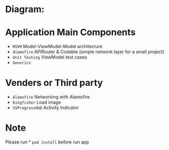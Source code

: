 
# Diagram:

#  Application Main Components

 * `MVVM` Model-ViewModel-Model architecture
 * `Alamofire` APIRouter & Codable (simple network layer for a small project)
 * `Unit Testing` ViewModel test cases
 * `Generics` 

# Venders or Third party

* `Alamofire` Networking with Alamofire
* `Kingfisher` Load image
* `SVProgressHUD` Activity Indicator

#  Note
Please run * `pod install` before run app
